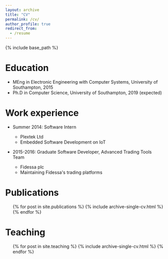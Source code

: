 ```yaml
---
layout: archive
title: "CV"
permalink: /cv/
author_profile: true
redirect_from:
  - /resume
---
```


{% include base_path %}

Education
======
* MEng in Electronic Engineering with Computer Systems, University of Southampton, 2015
* Ph.D in Computer Science, University of Southampton, 2019 (expected)

Work experience
======
* Summer 2014: Software Intern
  * Plextek Ltd
  * Embedded Software Development on IoT

* 2015-2016: Graduate Software Developer, Advanced Trading Tools Team
  * Fidessa plc
  * Maintaining Fidessa's trading platforms

Publications
======
  <ul>{% for post in site.publications %}
    {% include archive-single-cv.html %}
  {% endfor %}</ul>
  
Teaching
======
  <ul>{% for post in site.teaching %}
    {% include archive-single-cv.html %}
  {% endfor %}</ul>
  
